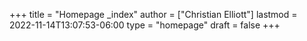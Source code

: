 +++
title = "Homepage _index"
author = ["Christian Elliott"]
lastmod = 2022-11-14T13:07:53-06:00
type = "homepage"
draft = false
+++
